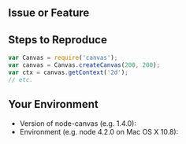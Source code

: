 <!----------------------------------- STOP! ----------------------------------->
<!---
Having trouble installing node-canvas? Please make sure you have read
the installation instructions located here before asking for help:
https://github.com/Automattic/node-canvas#installation
Still having problems, found a bug or want a feature? Fill out the form below.
-->

<!--- Provide a general summary of the issue in the Title above -->

## Issue or Feature
<!--- Provide info about the bug or feature. -->

## Steps to Reproduce
<!--- For bugs, provide a short, complete code example to reproduce the issue. -->
```js
var Canvas = require('canvas');
var canvas = Canvas.createCanvas(200, 200);
var ctx = canvas.getContext('2d');
// etc.
```

## Your Environment
* Version of node-canvas (e.g. 1.4.0):
* Environment (e.g. node 4.2.0 on Mac OS X 10.8):